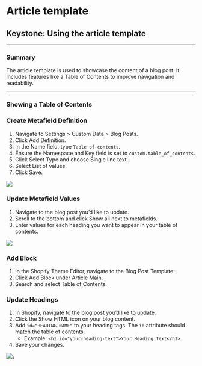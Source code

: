 # Article template

## Keystone: Using the article template

***

### Summary <a href="#h_f148c76f3e" id="h_f148c76f3e"></a>

The article template is used to showcase the content of a blog post. It includes features like a Table of Contents to improve navigation and readability.

***

### Showing a Table of Contents <a href="#h_a13ca42db6" id="h_a13ca42db6"></a>

### Create Metafield Definition <a href="#h_08597968ff" id="h_08597968ff"></a>

1. Navigate to Settings > Custom Data > Blog Posts.
2. Click Add Definition.
3. In the Name field, type `Table of contents`.
4. Ensure the Namespace and Key field is set to `custom.table_of_contents`.
5. Click Select Type and choose Single line text.
6. Select List of values.
7. Click Save.

[![](https://downloads.intercomcdn.com/i/o/fnubgeik/1429471306/db802e82abb5a1b0d2d61182b79f/CleanShot-2B2024-10-01-2Bat-2B13_32_14-402x.png?expires=1744916400\&signature=d3d2a0b319611221d1d5e185ac7a66a76dd2acc554612ec8df15dbd0945b2c19\&req=dSQlH815nIJfX%2FMW1HO4zcKb7vz8fhheqjb1wPA1KIVjSz3V%2FxVGdb3C71DB%0Aa313juFHcQY9ZJOAn6k%3D%0A)](https://downloads.intercomcdn.com/i/o/fnubgeik/1429471306/db802e82abb5a1b0d2d61182b79f/CleanShot-2B2024-10-01-2Bat-2B13_32_14-402x.png?expires=1744916400\&signature=d3d2a0b319611221d1d5e185ac7a66a76dd2acc554612ec8df15dbd0945b2c19\&req=dSQlH815nIJfX%2FMW1HO4zcKb7vz8fhheqjb1wPA1KIVjSz3V%2FxVGdb3C71DB%0Aa313juFHcQY9ZJOAn6k%3D%0A)

### Update Metafield Values <a href="#h_1246d7a49d" id="h_1246d7a49d"></a>

1. Navigate to the blog post you’d like to update.
2. Scroll to the bottom and click Show all next to metafields.
3. Enter values for each heading you want to appear in your table of contents.

[![](https://downloads.intercomcdn.com/i/o/fnubgeik/1429471129/6e159e64a7a10f89a05255fc633d/CleanShot-2B2024-10-01-2Bat-2B13_35_31-402x.png?expires=1744916400\&signature=c3628e36ae43be52763ea1ee4723edfd47c991fa4dc73019002c75a466928791\&req=dSQlH815nIBdUPMW1HO4zZk5CDBi0o9xPKilSo8xTZJYGfVcFkKZEs7ufi3K%0AxlSjkwRcauHwzSjKBoo%3D%0A)](https://downloads.intercomcdn.com/i/o/fnubgeik/1429471129/6e159e64a7a10f89a05255fc633d/CleanShot-2B2024-10-01-2Bat-2B13_35_31-402x.png?expires=1744916400\&signature=c3628e36ae43be52763ea1ee4723edfd47c991fa4dc73019002c75a466928791\&req=dSQlH815nIBdUPMW1HO4zZk5CDBi0o9xPKilSo8xTZJYGfVcFkKZEs7ufi3K%0AxlSjkwRcauHwzSjKBoo%3D%0A)

### Add Block <a href="#h_565e4fb7a1" id="h_565e4fb7a1"></a>

1. In the Shopify Theme Editor, navigate to the Blog Post Template.
2. Click Add Block under Article Main.
3. Search and select Table of Contents.

### Update Headings <a href="#h_f46e698855" id="h_f46e698855"></a>

1. In Shopify, navigate to the blog post you’d like to update.
2. Click the Show HTML icon on your blog content.
3. Add `id="HEADING-NAME"` to your heading tags. The `id` attribute should match the table of contents.
   * Example: `<h1 id="your-heading-text">Your Heading Text</h1>`.
4. Save your changes.

[![](https://downloads.intercomcdn.com/i/o/1200396515/e07b0686cf8333df4de12f10/CleanShot+2024-10-01+at+13_48_22%402x.png?expires=1744916400\&signature=d710b68c58bcccbded8cbafc65c3c890b0742062b4ed447a670fdbd29c083fd6\&req=dSInFsp3m4ReXPMW1HO4zfEMOZL3q3uWwB8wmqAlo1s6IJgY0WbDdvNTIRil%0ATynoxhvL8Qs%2FDWRmTE4%3D%0A)](https://downloads.intercomcdn.com/i/o/1200396515/e07b0686cf8333df4de12f10/CleanShot+2024-10-01+at+13_48_22%402x.png?expires=1744916400\&signature=d710b68c58bcccbded8cbafc65c3c890b0742062b4ed447a670fdbd29c083fd6\&req=dSInFsp3m4ReXPMW1HO4zfEMOZL3q3uWwB8wmqAlo1s6IJgY0WbDdvNTIRil%0ATynoxhvL8Qs%2FDWRmTE4%3D%0A)\
